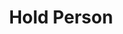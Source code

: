 ---
title: "Hold Person"
permalink: /spells/hold-person/
tags:
  - Spell
available_for:
  - Bard
  - Cleric
  - Druid
  - Sorcerer
  - Warlock
  - Wizard
level: "2nd Level"
school: "Enchantment"
range: "60 ft"
comp:
  - V
  - S
  - M
material: "a small, straight piece of iron."
duration: "Up to 1 minute"
concentration: true
attack: "WIS Save"
description: |
  Choose a humanoid that you can see within range. The target must succeed on a wisdom saving throw or be paralyzed for the duration. At the end of each of its turns, the target can make another wisdom saving throw. On a success, the spell ends on the target.

  **At higher levels.** When you cast this spell using a spell slot of 3rd level or higher, you can target one additional humanoid for each slot level above 2nd. The humanoids must be within 30 feet of each other when you target them.
excerpt: "Choose a humanoid that you can see within range."
source: "Basic Rules"
---